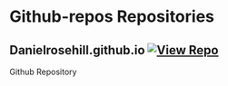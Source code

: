 # Github-repos Repositories

## Danielrosehill.github.io [![View Repo](https://img.shields.io/badge/view-repo-green)](https://github.com/danielrosehill/danielrosehill.github.io)
Github Repository

